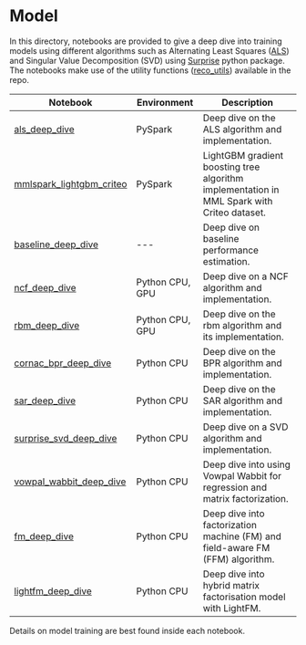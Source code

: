 # Model

In this directory, notebooks are provided to give a deep dive into training models using different algorithms such as
 Alternating Least Squares ([ALS](https://spark.apache.org/docs/latest/api/python/_modules/pyspark/ml/recommendation.html#ALS)) and Singular Value Decomposition (SVD) using [Surprise](http://surpriselib.com/) python package. The notebooks make use of the utility functions ([reco_utils](../../reco_utils))
 available in the repo.

| Notebook | Environment | Description |
| --- | --- | --- |
| [als_deep_dive](als_deep_dive.ipynb) | PySpark | Deep dive on the ALS algorithm and implementation.
| [mmlspark_lightgbm_criteo](mmlspark_lightgbm_criteo.ipynb) | PySpark | LightGBM gradient boosting tree algorithm implementation in MML Spark with Criteo dataset.
| [baseline_deep_dive](baseline_deep_dive.ipynb) | --- | Deep dive on baseline performance estimation.
| [ncf_deep_dive](ncf_deep_dive.ipynb) | Python CPU, GPU | Deep dive on a NCF algorithm and implementation.
| [rbm_deep_dive](rbm_deep_dive.ipynb)| Python CPU, GPU | Deep dive on the rbm algorithm and its implementation.
| [cornac_bpr_deep_dive](cornac_bpr_deep_dive.ipynb) | Python CPU | Deep dive on the BPR algorithm and implementation.
| [sar_deep_dive](sar_deep_dive.ipynb) | Python CPU | Deep dive on the SAR algorithm and implementation.
| [surprise_svd_deep_dive](surprise_svd_deep_dive.ipynb) | Python CPU | Deep dive on a SVD algorithm and implementation.
| [vowpal_wabbit_deep_dive](vowpal_wabbit_deep_dive.ipynb) | Python CPU | Deep dive into using Vowpal Wabbit for regression and matrix factorization.
| [fm_deep_dive](fm_deep_dive.ipynb) | Python CPU | Deep dive into factorization machine (FM) and field-aware FM (FFM) algorithm.
| [lightfm_deep_dive](lightfm_deep_dive.ipynb) | Python CPU | Deep dive into hybrid matrix factorisation model with LightFM.

Details on model training are best found inside each notebook.
